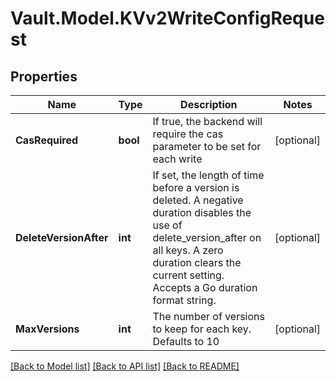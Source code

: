 # Vault.Model.KVv2WriteConfigRequest

## Properties

Name | Type | Description | Notes
------------ | ------------- | ------------- | -------------
**CasRequired** | **bool** | If true, the backend will require the cas parameter to be set for each write | [optional] 
**DeleteVersionAfter** | **int** | If set, the length of time before a version is deleted. A negative duration disables the use of delete_version_after on all keys. A zero duration clears the current setting. Accepts a Go duration format string. | [optional] 
**MaxVersions** | **int** | The number of versions to keep for each key. Defaults to 10 | [optional] 

[[Back to Model list]](../README.md#documentation-for-models) [[Back to API list]](../README.md#documentation-for-api-endpoints) [[Back to README]](../README.md)

